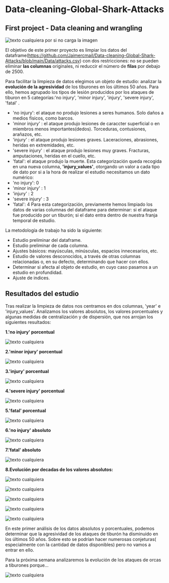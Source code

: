 # Data-cleaning-Global-Shark-Attacks
## First project - Data cleaning and wrangling

![texto cualquiera por si no carga la imagen](https://github.com/Jaimercmail/Data-cleaning-Global-Shark-Attacks/blob/main/Multimedia/Jaws_Book_1975_Cover.jpg) 

El objetivo de este primer proyecto es limpiar los datos del dataframe(https://github.com/Jaimercmail/Data-cleaning-Global-Shark-Attacks/blob/main/Data/attacks.csv) con dos restricciones: no se pueden eliminar **las columnas** originales, ni reduccir el número de **filas** por debajo de 2500.

Para facilitar la limpieza de datos elegimos un objeto de estudio: analizar la **evolución de la agresividad** de los tiburones en los últimos 50 años.
Para ello, hemos agrupado los tipos de lesión producidos por los ataques de tiburon en 5 categorías:'no injury', 'minor injury', 'injury', 'severe injury', 'fatal' .

- 'no injury': el ataque no produjo lesiones a seres humanos. Solo daños a medios físicos, como barcos.
- 'minor injury' : el ataque produjo lesiones de caraccter superficial o en miembros menos importantes(dedos). Torceduras, contusiones, arañazos, etc.
- 'injury' : el ataque produjo lesiones graves. Laceraciones, abrasiones, heridas en extremidades, etc.
- 'severe injury' : el ataque produjo lesiones muy graves. Fracturas, amputaciones, heridas en el cuello, etc.
- 'fatal': el ataque produjo la muerte.
Esta categorización queda recogida en una nueva columna, **'injury_values'**, otorgando un valor a cada tipo de dato por si a la hora de realizar el estudio necesitamos un dato numérico:
- 'no injury': 0
- 'minor injury' : 1
- 'injury' : 2
- 'severe injury' : 3
- 'fatal': 4
Para esta categorización, previamente hemos limpiado los datos de varias columnas del dataframe para determinar: si el ataque fue producido por un tiburón; si el dato entra dentro de nuestra franja temporal de estudio.

La metodología de trabajo ha sido la siguiente:
- Estudio preliminar del dataframe.
- Estudio preliminar de cada columna.
- Ajustes básicos: mayúsculas, minúsculas, espacios innecesarios, etc.
- Estudio de valores desconocidos, a través de otras columnas relacionadas o, en su defecto, determinando que hacer con ellos.
- Determinar si afecta al objeto de estudio, en cuyo caso pasamos a un estudio en profundidad.
- Ajuste de indices.

## Resultados del estudio ##

Tras realizar la limpieza de datos nos centramos en dos columnas, 'year' e 'injury_values'. Analizamos los valores absolutos, los valores porcentuales y algunas medidas de centralización y de dispersión, que nos arrojan los siguientes resultados:

  **1.'no injury' porcentual**
  
![texto cualquiera](https://github.com/Jaimercmail/Data-cleaning-Global-Shark-Attacks/blob/main/Multimedia/evol.no_injury.percen.png)

  **2.'minor injury' porcentual**
  
![texto cualquiera](https://github.com/Jaimercmail/Data-cleaning-Global-Shark-Attacks/blob/main/Multimedia/evol.minor_injury.percen.png)
  
  **3.'injury' porcentual**
  
![texto cualquiera](https://github.com/Jaimercmail/Data-cleaning-Global-Shark-Attacks/blob/main/Multimedia/evol.injury.percen.png)

  **4.'severe injury' porcentual**
  
![texto cualquiera](https://github.com/Jaimercmail/Data-cleaning-Global-Shark-Attacks/blob/main/Multimedia/evol.%20major_injury.percen.png)

  **5.'fatal' porcentual**
  
![texto cualquiera](https://github.com/Jaimercmail/Data-cleaning-Global-Shark-Attacks/blob/main/Multimedia/evol.%20fatal.percen.png)

  **6.'no injury' absoluto**
  
![texto cualquiera](https://github.com/Jaimercmail/Data-cleaning-Global-Shark-Attacks/blob/main/Multimedia/evol.no_injury.png)

  **7.'fatal' absoluto**

![texto cualquiera](https://github.com/Jaimercmail/Data-cleaning-Global-Shark-Attacks/blob/main/Multimedia/evol.%20fatal.png)

  **8.Evolución por decadas de los valores absolutos:**

![texto cualquiera](https://github.com/Jaimercmail/Data-cleaning-Global-Shark-Attacks/blob/main/Multimedia/graficos%201969-1978.png)

![texto cualquiera](https://github.com/Jaimercmail/Data-cleaning-Global-Shark-Attacks/blob/main/Multimedia/graficos%201979-1988.png)

![texto cualquiera](https://github.com/Jaimercmail/Data-cleaning-Global-Shark-Attacks/blob/main/Multimedia/graficos%201989-1998.png)

![texto cualquiera](https://github.com/Jaimercmail/Data-cleaning-Global-Shark-Attacks/blob/main/Multimedia/graficos%201999-2008.2png.png)

![texto cualquiera](https://github.com/Jaimercmail/Data-cleaning-Global-Shark-Attacks/blob/main/Multimedia/graficos%202009-2018.2.png)

En este primer análisis de los datos absolutos y porcentuales, podemos determinar que la agresividad de los ataques de tiburón ha disminuido en los últimos 50 años. Sobre esto se podrían hacer numerosas conjeturas( especialmente con la cantidad de datos disponibles) pero no vamos a entrar en ello.

Para la próxima semana analizaremos la evolución de los ataques de orcas a tiburones porque...


![texto cualquiera](https://github.com/Jaimercmail/Data-cleaning-Global-Shark-Attacks/blob/main/Multimedia/final%20joke.jpg)


 
